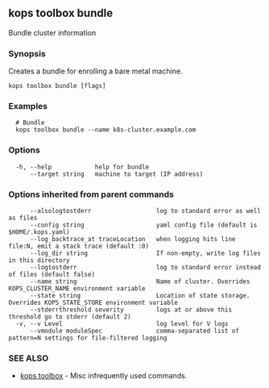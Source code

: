 
<!--- This file is automatically generated by make gen-cli-docs; changes should be made in the go CLI command code (under cmd/kops) -->

## kops toolbox bundle

Bundle cluster information

### Synopsis

Creates a bundle for enrolling a bare metal machine.

```
kops toolbox bundle [flags]
```

### Examples

```
  # Bundle
  kops toolbox bundle --name k8s-cluster.example.com
```

### Options

```
  -h, --help            help for bundle
      --target string   machine to target (IP address)
```

### Options inherited from parent commands

```
      --alsologtostderr                  log to standard error as well as files
      --config string                    yaml config file (default is $HOME/.kops.yaml)
      --log_backtrace_at traceLocation   when logging hits line file:N, emit a stack trace (default :0)
      --log_dir string                   If non-empty, write log files in this directory
      --logtostderr                      log to standard error instead of files (default false)
      --name string                      Name of cluster. Overrides KOPS_CLUSTER_NAME environment variable
      --state string                     Location of state storage. Overrides KOPS_STATE_STORE environment variable
      --stderrthreshold severity         logs at or above this threshold go to stderr (default 2)
  -v, --v Level                          log level for V logs
      --vmodule moduleSpec               comma-separated list of pattern=N settings for file-filtered logging
```

### SEE ALSO

* [kops toolbox](kops_toolbox.md)	 - Misc infrequently used commands.

